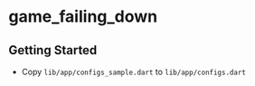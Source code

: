 # game_failing_down

## Getting Started

- Copy `lib/app/configs_sample.dart` to `lib/app/configs.dart`
